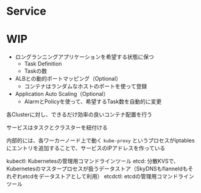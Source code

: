 # Service

# WIP

- ロングランニングアプリケーションを希望する状態に保つ
  - Task Definition
  - Taskの数
- ALBとの動的ポートマッピング（Optional）
  - コンテナはランダムなホストのポートを使って登録
- Application Auto Scaling（Optional）
  - AlarmとPolicyを使って、希望するTask数を自動的に変更

各Clusterに対し、できるだけ効率の良いコンテナ配置を行う

サービスはタスクとクラスターを紐付ける

内部的には、各ワーカーノード上で動く `kube-proxy` というプロセスがiptablesにエントリを追加することで、サービスのIPアドレスを作っている

kubectl: Kubernetesの管理用コマンドラインツール
etcd: 分散KVSで、Kubernetesのマスタープロセスが扱うデータストア（SkyDNSもflanneIdもそれぞれetcdをデータストアとして利用）
etcdctl: etcdの管理用コマンドラインツール
